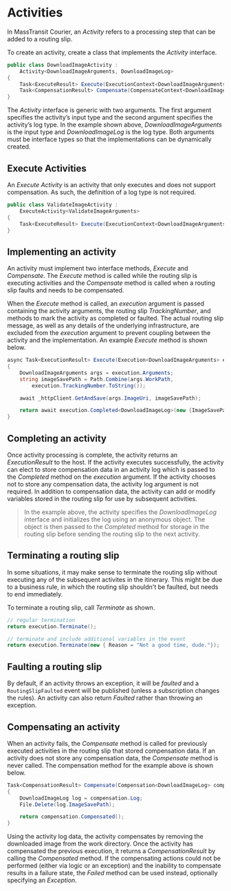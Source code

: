# Activities

In MassTransit Courier, an *Activity* refers to a processing step that can be added to a routing slip.

To create an activity, create a class that implements the *Activity* interface.

```csharp
public class DownloadImageActivity :
    Activity<DownloadImageArguments, DownloadImageLog>
{
    Task<ExecuteResult> Execute(ExecutionContext<DownloadImageArguments> context);
    Task<CompensationResult> Compensate(CompensateContext<DownloadImageLog> context);
}
```

The *Activity* interface is generic with two arguments. The first argument specifies the activity’s input type and the second argument specifies the activity’s log type. In the example shown above, *DownloadImageArguments* is the input type and *DownloadImageLog* is the log type. Both arguments must be interface types so that the implementations can be dynamically created.

## Execute Activities

An *Execute Activity* is an activity that only executes and does not support compensation. As such, the definition of a log type is not required.

```csharp
public class ValidateImageActivity :
    ExecuteActivity<ValidateImageArguments>
{
    Task<ExecuteResult> Execute(ExecutionContext<DownloadImageArguments> context);
}
```

## Implementing an activity

An activity must implement two interface methods, *Execute* and *Compensate*. The *Execute* method is called while the routing slip is executing activities and the *Compensate* method is called when a routing slip faults and needs to be compensated.

When the *Execute* method is called, an *execution* argument is passed containing the activity arguments, the routing slip *TrackingNumber*, and methods to mark the activity as completed or faulted. The actual routing slip message, as well as any details of the underlying infrastructure, are excluded from the *execution* argument to prevent coupling between the activity and the implementation. An example *Execute* method is shown below.

```csharp
async Task<ExecutionResult> Execute(Execution<DownloadImageArguments> execution)
{
    DownloadImageArguments args = execution.Arguments;
    string imageSavePath = Path.Combine(args.WorkPath, 
        execution.TrackingNumber.ToString());

    await _httpClient.GetAndSave(args.ImageUri, imageSavePath);

    return await execution.Completed<DownloadImageLog>(new {ImageSavePath = imageSavePath});
}
```

## Completing an activity

Once activity processing is complete, the activity returns an *ExecutionResult* to the host. If the activity executes successfully, the activity can elect to store compensation data in an activity log which is passed to the *Completed* method on the *execution* argument. If the activity chooses not to store any compensation data, the activity log argument is not required. In addition to compensation data, the activity can add or modify variables stored in the routing slip for use by subsequent activities.

> In the example above, the activity specifies the *DownloadImageLog* interface and initializes the log using an anonymous object. The object is then passed to the *Completed* method for storage in the routing slip before sending the routing slip to the next activity.

## Terminating a routing slip

In some situations, it may make sense to terminate the routing slip without executing any of the subsequent activites in the itinerary. This might be due to a business rule, in which the routing slip shouldn't be faulted, but needs to end immediately.

To terminate a routing slip, call _Terminate_ as shown.

```csharp
// regular termination
return execution.Terminate();

// terminate and include additional variables in the event
return execution.Terminate(new { Reason = "Not a good time, dude."});
```

## Faulting a routing slip

By default, if an activity throws an exception, it will be _faulted_ and a `RoutingSlipFaulted` event will be published (unless a subscription changes the rules). An activity can also return _Faulted_ rather than throwing an exception.

## Compensating an activity

When an activity fails, the *Compensate* method is called for previously executed activities in the routing slip that stored compensation data. If an activity does not store any compensation data, the *Compensate* method is never called. The compensation method for the example above is shown below.

```csharp
Task<CompensationResult> Compensate(Compensation<DownloadImageLog> compensation)
{
    DownloadImageLog log = compensation.Log;
    File.Delete(log.ImageSavePath);

    return compensation.Compensated();
}
```

Using the activity log data, the activity compensates by removing the downloaded image from the work directory. Once the activity has compensated the previous execution, it returns a *CompensationResult* by calling the *Compensated* method. If the compensating actions could not be performed (either via logic or an exception) and the inability to compensate results in a failure state, the *Failed* method can be used instead, optionally specifying an *Exception*.


